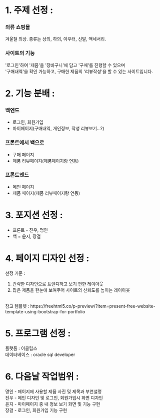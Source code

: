 # 1. 주제 선정 :
### 의류 쇼핑몰 <br/>
겨울철 의상. 종류는 상의, 하의, 아우터, 신발, 액세서리. <br/>
### 사이트의 기능<br/>
'로그인'하여 '제품'을 '장바구니'에 담고 '구매'를 진행할 수 있으며<br/>
'구매내역'을 확인 가능하고, 구매한 제품의 '리뷰작성'을 할 수 있는 사이트입니다.<br/>

# 2. 기능 분배 :
### 백엔드  
- 로그인, 회원가입<br/>
- 마이페이지(구매내역, 개인정보, 작성 리뷰보기…?)  

### 프론트에서 백으로  
- 구매 페이지<br/>
- 제품 리뷰페이지(제품페이지랑 연동)  

### 프론트엔드  
- 메인 페이지<br/>
- 제품 페이지(제품 리뷰페이지랑 연동)  

# 3. 포지션 선정 :
- 프론트 - 진우, 명인  <br/>
- 백 = 윤지, 장걸  

# 4. 페이지 디자인 선정 :
선정 기준 : 
1. 간략한 디자인으로 트렌디하고 보기 편한 레이아웃  <br/>
2. 많은 제품을 한눈에 보여주어 사이트의 신뢰도를 높이는 레이아웃  <br/> 
<br/>
참고 템플렛 : https://freehtml5.co/p-preview/?item=present-free-website-template-using-bootstrap-for-portfolio <br/>


# 5. 프로그램 선정 :
플랫폼 : 이클립스  <br/>
데이터베이스 : oracle sql developer  <br/>

# 6. 다음날 작업범위 :
명인 - 페이지에 사용할 제품 사진 및 제목과 부연설명  <br/>
진우 - 메인 디자인 및 로그인, 회원가입시 화면 디자인  <br/>
윤지 - 마이페이지 중 내 정보 보기 화면 및 기능 구현  <br/>
장걸 - 로그인, 회원가입 기능 구현  <br/>

